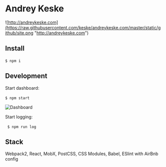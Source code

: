 Andrey Keske
=========================

![http://andreykeske.com](https://raw.githubusercontent.com/keske/andreykeske.com/master/static/github/site.png "http://andreykeske.com")

## Install

``` $ npm i ```

## Development

Start dashboard:

``` $ npm start ```

![](https://raw.githubusercontent.com/keske/andreykeske.com/master/static/github/dashboard.png "Dashboard")

Start logging:

``` $ npm run log```

## Stack

Webpack2, React, MobX, PostCSS, CSS Modules, Babel, ESlint with AirBnb config
